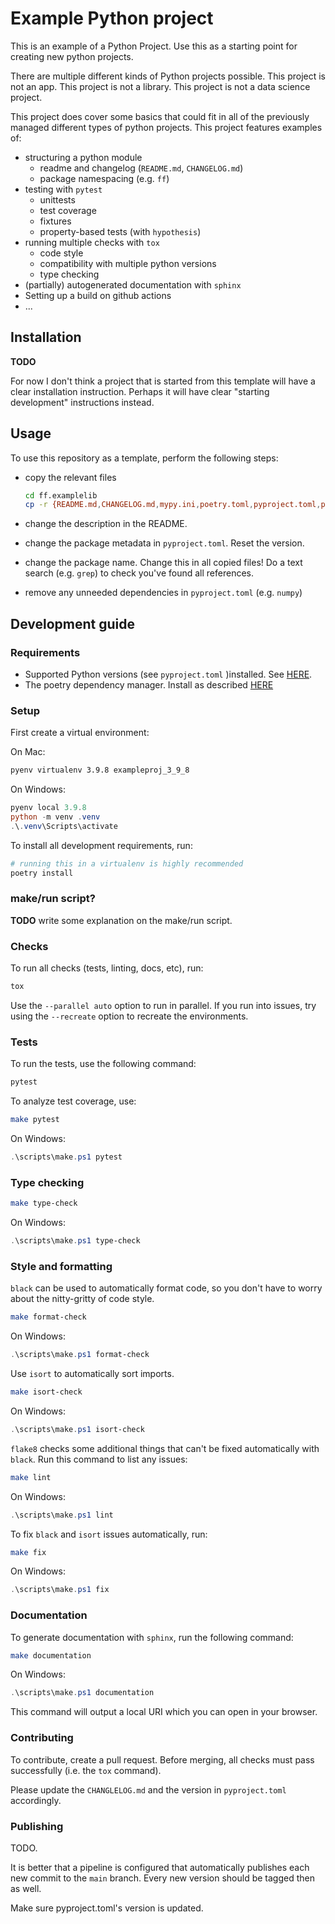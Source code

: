 Example Python project
======================

This is an example of a Python Project. Use this
as a starting point for creating new python projects.

There are multiple different kinds of Python projects possible.
This project is not an app. 
This project is not a library. 
This project is not a data science project.

This project does cover some basics that could fit in all of the previously managed
different types of python projects. 
This project features examples of:

- structuring a python module
  - readme and changelog (`README.md`, `CHANGELOG.md`)
  - package namespacing (e.g. `ff`)
- testing with `pytest`
  - unittests
  - test coverage
  - fixtures
  - property-based tests (with `hypothesis`)
- running multiple checks with `tox`
  - code style
  - compatibility with multiple python versions
  - type checking
- (partially) autogenerated documentation with `sphinx`
- Setting up a build on github actions
- ...

Installation
------------

**TODO**

For now I don't think a project that is started from this template will have a clear installation instruction. 
Perhaps it will have clear "starting development" instructions instead.


Usage
-----

To use this repository as a template, perform the following steps:

- copy the relevant files

  ```bash
  cd ff.examplelib
  cp -r {README.md,CHANGELOG.md,mypy.ini,poetry.toml,pyproject.toml,poetry.lock,tox.ini,docs,src,tests,.gitignore,Makefile,bamboo-specs} path/to/new/repo/
  ```
- change the description in the README.
- change the package metadata in `pyproject.toml`. Reset the version.
- change the package name. Change this in all copied files!
  Do a text search (e.g. `grep`) to check you've found all references.
- remove any unneeded dependencies in `pyproject.toml` (e.g. `numpy`)
  
Development guide
-----------------

### Requirements

- Supported Python versions (see `pyproject.toml` )installed.
  See [HERE](./explanation/pyenv.md).
- The poetry dependency manager. Install as described [HERE](./explanation/poetry.md)

### Setup

First create a virtual environment:

On Mac:
```bash
pyenv virtualenv 3.9.8 exampleproj_3_9_8
```

On Windows:
```powershell
pyenv local 3.9.8
python -m venv .venv
.\.venv\Scripts\activate
```

To install all development requirements, run:

```bash
# running this in a virtualenv is highly recommended
poetry install
```

### make/run script?
**TODO** write some explanation on the make/run script.

### Checks

To run all checks (tests, linting, docs, etc), run:

```bash
tox
```

Use the `--parallel auto` option to run in parallel. If you run into
issues, try using the `--recreate` option to recreate the environments.

### Tests

To run the tests, use the following command:

```bash
pytest
```

To analyze test coverage, use:

```bash
make pytest
```

On Windows:
```powershell
.\scripts\make.ps1 pytest
```

### Type checking

```bash
make type-check
```

On Windows:
```powershell
.\scripts\make.ps1 type-check
```

### Style and formatting

`black` can be used to automatically format code, so you don\'t have to
worry about the nitty-gritty of code style.

```bash
make format-check
```

On Windows:
```powershell
.\scripts\make.ps1 format-check
```

Use `isort` to automatically sort imports.

```bash
make isort-check
```

On Windows:
```powershell
.\scripts\make.ps1 isort-check
```

`flake8` checks some additional things that can't be fixed automatically
with `black`. Run this command to list any issues:

```bash
make lint
```

On Windows:
```powershell
.\scripts\make.ps1 lint
```

To fix `black` and `isort` issues automatically, run:

```bash
make fix
```

On Windows:
```powershell
.\scripts\make.ps1 fix
```

### Documentation

To generate documentation with `sphinx`, run the following command:

```bash
make documentation
```

On Windows:
```powershell
.\scripts\make.ps1 documentation
```

This command will output a local URI which you can open in your browser.

### Contributing

To contribute, create a pull request.
Before merging, all checks must pass successfully (i.e. the `tox` command).

Please update the `CHANGLELOG.md` and the version in `pyproject.toml` accordingly.

### Publishing

TODO. 

It is better that a pipeline is configured that automatically publishes 
each new commit to the `main` branch. Every new version should be tagged then as well.

Make sure pyproject.toml's version is updated.
